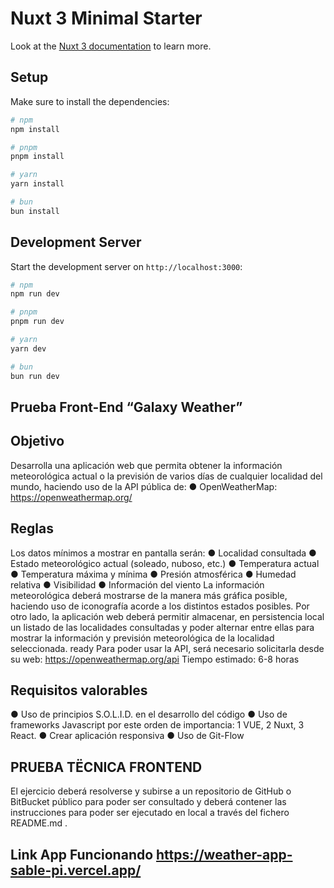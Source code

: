 # Nuxt 3 Minimal Starter

Look at the [Nuxt 3 documentation](https://nuxt.com/docs/getting-started/introduction) to learn more.

## Setup

Make sure to install the dependencies:

```bash
# npm
npm install

# pnpm
pnpm install

# yarn
yarn install

# bun
bun install
```

## Development Server

Start the development server on `http://localhost:3000`:

```bash
# npm
npm run dev

# pnpm
pnpm run dev

# yarn
yarn dev

# bun
bun run dev
```

## Prueba Front-End “Galaxy Weather”

## Objetivo

Desarrolla una aplicación web que permita obtener la información meteorológica
actual o la previsión de varios días de cualquier localidad del mundo, haciendo uso de
la API pública de:
● OpenWeatherMap: https://openweathermap.org/

## Reglas

Los datos mínimos a mostrar en pantalla serán:
● Localidad consultada
● Estado meteorológico actual (soleado, nuboso, etc.)
● Temperatura actual
● Temperatura máxima y mínima
● Presión atmosférica
● Humedad relativa
● Visibilidad
● Información del viento
La información meteorológica deberá mostrarse de la
manera más gráfica posible, haciendo uso de iconografía
acorde a los distintos estados posibles.
Por otro lado, la aplicación web deberá permitir almacenar,
en persistencia local un listado de las
localidades
consultadas y poder alternar entre ellas para mostrar la información y previsión
meteorológica de la localidad seleccionada. ready
Para poder usar la API, será necesario solicitarla desde su web:
https://openweathermap.org/api
Tiempo estimado: 6-8 horas

## Requisitos valorables

● Uso de principios S.O.L.I.D. en el desarrollo del código
● Uso de frameworks Javascript por este orden de importancia: 1 VUE, 2 Nuxt, 3
React.
● Crear aplicación responsiva
● Uso de Git-Flow

## PRUEBA TËCNICA FRONTEND

El ejercicio deberá resolverse y subirse a un repositorio de GitHub o BitBucket público
para poder ser consultado y deberá contener las instrucciones para poder ser
ejecutado en local a través del fichero README.md .

## Link App Funcionando https://weather-app-sable-pi.vercel.app/ 
